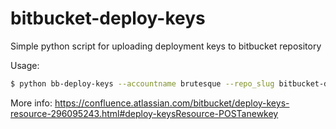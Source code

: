 # bitbucket-deploy-keys
Simple python script for uploading deployment keys to bitbucket repository

Usage:
```sh
$ python bb-deploy-keys --accountname brutesque --repo_slug bitbucket-deploy-keys --user brutesque --label test ~/.ssh/id_rsa.pub
```

More info:
https://confluence.atlassian.com/bitbucket/deploy-keys-resource-296095243.html#deploy-keysResource-POSTanewkey
